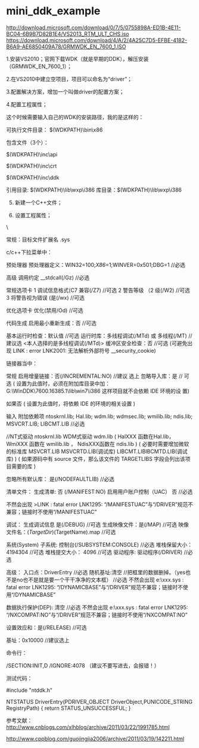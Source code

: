 # mini_ddk_example


http://download.microsoft.com/download/0/7/5/0755898A-ED1B-4E11-BC04-6B9B7D82B1E4/VS2013_RTM_ULT_CHS.iso
https://download.microsoft.com/download/4/A/2/4A25C7D5-EFBE-4182-B6A9-AE6850409A78/GRMWDK_EN_7600_1.ISO



1.安装VS2010；官网下载WDK（就是早期的DDK），解压安装（GRMWDK_EN_7600_1）；

2.在VS2010中建立空项目，项目可以命名为“driver”；

3.配置解决方案，增加一个叫做driver的配置方案；


4.配置工程属性；


这个时候需要输入自己的WDK的安装路径，我的是这样的：

可执行文件目录： $(WDKPATH)\bin\x86

包含文件（3个）：

 $(WDKPATH)\inc\api

 $(WDKPATH)\inc\crt

 $(WDKPATH)\inc\ddk

引用目录: $(WDKPATH)\lib\wxp\i386
库目录：$(WDKPATH)\lib\wxp\i386

5. 新建一个C++文件；

6. 设置工程属性；

\

常规：目标文件扩展名 .sys

c/c++下拉菜单中：

预处理器
预处理器定义：WIN32=100;_X86_=1;WINVER=0x501;DBG=1 //必选

高级
调用约定 __stdcall(/Gz) //必选

常规选项卡
1 调试信息格式(C7 兼容(/Z7) //可选
2 警告等级 （2 级(/W2) //可选
3 将警告视为错误 (是(/wx) //可选

优化选项卡
优化(禁用/Od) //可选

代码生成
启用最小重新生成：否 //可选

基本运行时检查：默认值 //可选
运行时库：多线程调试(/MTd) 或 多线程(/MT) //建议选 <本人选择的是多线程调试(/MTd)>
缓冲区安全检查：否 //可选
(可避免出现 LINK : error LNK2001: 无法解析外部符号 __security_cookie)

链接器当中：

常规
启用增量链接：否(/INCREMENTAL:NO) //建议 选上
忽略导入库：是 // 可选
( 设置为此值时，必须在附加库目录中加： G:\WinDDK\7600.16385.1\lib\win7\i386 这样项目就不会依赖 IDE 环境的设 置)

如果否 ( 设置为此值时，将依赖 IDE 的环境的相关设置 )

输入
附加依赖项
ntoskrnl.lib; Hal.lib; wdm.lib; wdmsec.lib; wmilib.lib; ndis.lib; MSVCRT.LIB; LIBCMT.LIB //必选

//NT式驱动 ntoskrnl.lib WDM式驱动 wdm.lib
( HalXXX 函数在Hal.lib， WmiXXX 函数在 wmilib.lib ， NdisXXX函数在 ndis.lib )
( 必要时需要增加微软的标准库 MSVCRT.LIB MSVCRTD.LIB(调试库) LIBCMT.LIBIBCMTD.LIB(调试库) )
( 如果源码中有 source 文件，那么该文件的 TARGETLIBS 字段会列出该项 目需要的库 )

忽略所有默认库： 是(/NODEFAULTLIB) //必选

清单文件：
生成清单: 否 (/MANIFEST:NO)
启用用户账户控制（UAC） 否 //必选

不然会出现 >LINK : fatal error LNK1295: “/MANIFESTUAC”与“/DRIVER”规范不兼容；链接时不使用“/MANIFESTUAC”

调试：
生成调试信息 是(/DEBUG) //可选
生成映像文件：是(/MAP) //可选
映像文件名：$(TargetDir)$(TargetName).map //可选

系统(System)
子系统: 控制台(/SUBSYSTEM:CONSOLE) //必选
堆栈保留大小：4194304 //可选
堆栈提交大小： 4096 //可选
驱动程序: 驱动程序(/DRIVER) //必选

高级：
入口点：DriverEntry //必选
随机基址:清空 //把框里的数据删掉。（yes也不是no也不是就是要一个干干净净的文本框） //必选
不然会出现 e:\xxx.sys : fatal error LNK1295: “/DYNAMICBASE”与“/DRIVER”规范不兼容；链接时不使用“/DYNAMICBASE”

数据执行保护(DEP): 清空 //必选
不然会出现 e:\xxx.sys : fatal error LNK1295: “/NXCOMPAT:NO”与“/DRIVER”规范不兼容；链接时不使用“/NXCOMPAT:NO”

设置效应和：是(/RELEASE) //可选

基址：0x10000 //建议选上

命令行：

/SECTION:INIT,D /IGNORE:4078 （建议不要写进去，会报错！）




测试代码：

#include "ntddk.h"

NTSTATUS
DriverEntry(PDRIVER_OBJECT DriverObject,PUNICODE_STRING RegistryPath)
{
return STATUS_UNSUCCESSFUL;
}

参考文献：
http://www.cnblogs.com/xlhblog/archive/2011/03/22/1991785.html

http://www.cppblog.com/guojingjia2006/archive/2011/03/19/142211.html


